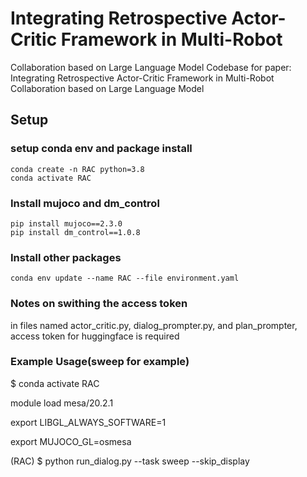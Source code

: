# Integrating Retrospective Actor-Critic Framework in Multi-Robot
Collaboration based on Large Language Model
Codebase for paper: Integrating Retrospective Actor-Critic Framework in Multi-Robot
Collaboration based on Large Language Model


## Setup
### setup conda env and package install
```
conda create -n RAC python=3.8 
conda activate RAC
```
### Install mujoco and dm_control 
```
pip install mujoco==2.3.0
pip install dm_control==1.0.8 
```
### Install other packages
```
conda env update --name RAC --file environment.yaml

```

### Notes on swithing the access token 
in files named actor_critic.py, dialog_prompter.py, and plan_prompter, access token for huggingface is required

### Example Usage(sweep for example) 
$ conda activate RAC

module load mesa/20.2.1

export LIBGL_ALWAYS_SOFTWARE=1

export MUJOCO_GL=osmesa

(RAC) $ python run_dialog.py --task sweep --skip_display


